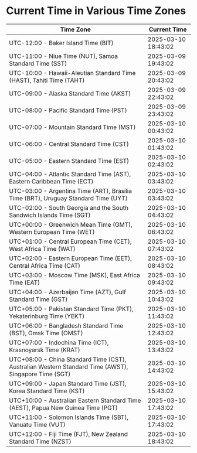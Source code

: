 # Current Time in Various Time Zones

| Time Zone | Current Time |
|-----------|--------------|
| UTC-12:00 - Baker Island Time (BIT) | 2025-03-10 18:43:02 |
| UTC-11:00 - Niue Time (NUT), Samoa Standard Time (SST) | 2025-03-09 19:43:02 |
| UTC-10:00 - Hawaii-Aleutian Standard Time (HAST), Tahiti Time (TAHT) | 2025-03-09 20:43:02 |
| UTC-09:00 - Alaska Standard Time (AKST) | 2025-03-09 22:43:02 |
| UTC-08:00 - Pacific Standard Time (PST) | 2025-03-09 23:43:02 |
| UTC-07:00 - Mountain Standard Time (MST) | 2025-03-10 00:43:02 |
| UTC-06:00 - Central Standard Time (CST) | 2025-03-10 01:43:02 |
| UTC-05:00 - Eastern Standard Time (EST) | 2025-03-10 02:43:02 |
| UTC-04:00 - Atlantic Standard Time (AST), Eastern Caribbean Time (ECT) | 2025-03-10 03:43:02 |
| UTC-03:00 - Argentina Time (ART), Brasília Time (BRT), Uruguay Standard Time (UYT) | 2025-03-10 03:43:02 |
| UTC-02:00 - South Georgia and the South Sandwich Islands Time (SGT) | 2025-03-10 04:43:02 |
| UTC±00:00 - Greenwich Mean Time (GMT), Western European Time (WET) | 2025-03-10 06:43:02 |
| UTC+01:00 - Central European Time (CET), West Africa Time (WAT) | 2025-03-10 07:43:02 |
| UTC+02:00 - Eastern European Time (EET), Central Africa Time (CAT) | 2025-03-10 08:43:02 |
| UTC+03:00 - Moscow Time (MSK), East Africa Time (EAT) | 2025-03-10 09:43:02 |
| UTC+04:00 - Azerbaijan Time (AZT), Gulf Standard Time (GST) | 2025-03-10 10:43:02 |
| UTC+05:00 - Pakistan Standard Time (PKT), Yekaterinburg Time (YEKT) | 2025-03-10 11:43:02 |
| UTC+06:00 - Bangladesh Standard Time (BST), Omsk Time (OMST) | 2025-03-10 12:43:02 |
| UTC+07:00 - Indochina Time (ICT), Krasnoyarsk Time (KRAT) | 2025-03-10 13:43:02 |
| UTC+08:00 - China Standard Time (CST), Australian Western Standard Time (AWST), Singapore Time (SGT) | 2025-03-10 14:43:02 |
| UTC+09:00 - Japan Standard Time (JST), Korea Standard Time (KST) | 2025-03-10 15:43:02 |
| UTC+10:00 - Australian Eastern Standard Time (AEST), Papua New Guinea Time (PGT) | 2025-03-10 17:43:02 |
| UTC+11:00 - Solomon Islands Time (SBT), Vanuatu Time (VUT) | 2025-03-10 17:43:02 |
| UTC+12:00 - Fiji Time (FJT), New Zealand Standard Time (NZST) | 2025-03-10 18:43:02 |
